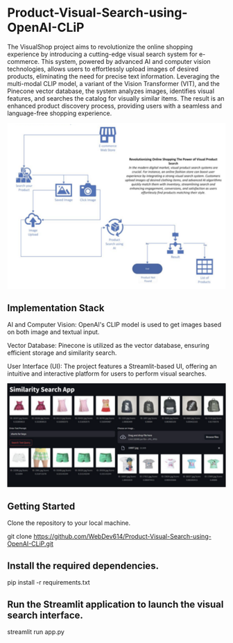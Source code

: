 # Product-Visual-Search-using-OpenAI-CLiP

The VisualShop project aims to revolutionize the online shopping experience by introducing a cutting-edge visual search system for e-commerce. This system, powered by advanced AI and computer vision technologies, allows users to effortlessly upload images of desired products, eliminating the need for precise text information. Leveraging the multi-modal CLIP model, a variant of the Vision Transformer (VIT), and the Pinecone vector database, the system analyzes images, identifies visual features, and searches the catalog for visually similar items. The result is an enhanced product discovery process, providing users with a seamless and language-free shopping experience.

![Customer Journey](demo.png)

## Implementation Stack
AI and Computer Vision: OpenAI's CLIP model is used to get images based on both image and textual input.

Vector Database: Pinecone is utilized as the vector database, ensuring efficient storage and similarity search.

User Interface (UI): The project features a Streamlit-based UI, offering an intuitive and interactive platform for users to perform visual searches.

![Demo](ss.png)

## Getting Started
Clone the repository to your local machine.

git clone https://github.com/WebDev614/Product-Visual-Search-using-OpenAI-CLiP.git

## Install the required dependencies.

pip install -r requirements.txt

## Run the Streamlit application to launch the visual search interface.

streamlit run app.py




